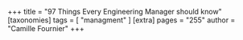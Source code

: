 +++
title = "97 Things Every Engineering Manager should know"
[taxonomies]
tags = [ "managment" ]
[extra]
pages = "255"
author = "Camille Fournier"
+++

